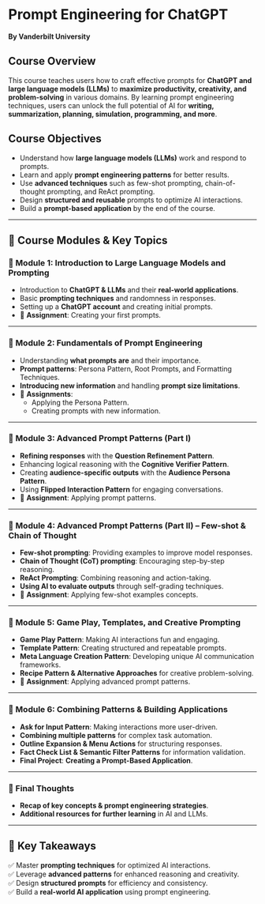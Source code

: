 # **Prompt Engineering for ChatGPT**  
**By Vanderbilt University**  

## **Course Overview**  
This course teaches users how to craft effective prompts for **ChatGPT and large language models (LLMs)** to **maximize productivity, creativity, and problem-solving** in various domains. By learning prompt engineering techniques, users can unlock the full potential of AI for **writing, summarization, planning, simulation, programming, and more**.  

## **Course Objectives**  
- Understand how **large language models (LLMs)** work and respond to prompts.  
- Learn and apply **prompt engineering patterns** for better results.  
- Use **advanced techniques** such as few-shot prompting, chain-of-thought prompting, and ReAct prompting.  
- Design **structured and reusable** prompts to optimize AI interactions.  
- Build a **prompt-based application** by the end of the course.  

---

## **📌 Course Modules & Key Topics**  

### **🔹 Module 1: Introduction to Large Language Models and Prompting**  
- Introduction to **ChatGPT & LLMs** and their **real-world applications**.  
- Basic **prompting techniques** and randomness in responses.  
- Setting up a **ChatGPT account** and creating initial prompts.  
- 📝 **Assignment**: Creating your first prompts.  

---

### **🔹 Module 2: Fundamentals of Prompt Engineering**  
- Understanding **what prompts are** and their importance.  
- **Prompt patterns**: Persona Pattern, Root Prompts, and Formatting Techniques.  
- **Introducing new information** and handling **prompt size limitations**.  
- 📝 **Assignments**:  
  - Applying the Persona Pattern.  
  - Creating prompts with new information.  

---

### **🔹 Module 3: Advanced Prompt Patterns (Part I)**  
- **Refining responses** with the **Question Refinement Pattern**.  
- Enhancing logical reasoning with the **Cognitive Verifier Pattern**.  
- Creating **audience-specific outputs** with the **Audience Persona Pattern**.  
- Using **Flipped Interaction Pattern** for engaging conversations.  
- 📝 **Assignment**: Applying prompt patterns.  

---

### **🔹 Module 4: Advanced Prompt Patterns (Part II) – Few-shot & Chain of Thought**  
- **Few-shot prompting**: Providing examples to improve model responses.  
- **Chain of Thought (CoT) prompting**: Encouraging step-by-step reasoning.  
- **ReAct Prompting**: Combining reasoning and action-taking.  
- **Using AI to evaluate outputs** through self-grading techniques.  
- 📝 **Assignment**: Applying few-shot examples concepts.  

---

### **🔹 Module 5: Game Play, Templates, and Creative Prompting**  
- **Game Play Pattern**: Making AI interactions fun and engaging.  
- **Template Pattern**: Creating structured and repeatable prompts.  
- **Meta Language Creation Pattern**: Developing unique AI communication frameworks.  
- **Recipe Pattern & Alternative Approaches** for creative problem-solving.  
- 📝 **Assignment**: Applying advanced prompt patterns.  

---

### **🔹 Module 6: Combining Patterns & Building Applications**  
- **Ask for Input Pattern**: Making interactions more user-driven.  
- **Combining multiple patterns** for complex task automation.  
- **Outline Expansion & Menu Actions** for structuring responses.  
- **Fact Check List & Semantic Filter Patterns** for information validation.  
- **Final Project**: **Creating a Prompt-Based Application**.  

---

### **🔹 Final Thoughts**  
- **Recap of key concepts & prompt engineering strategies**.  
- **Additional resources for further learning** in AI and LLMs.  

---

## **🎯 Key Takeaways**  
✅ Master **prompting techniques** for optimized AI interactions.  
✅ Leverage **advanced patterns** for enhanced reasoning and creativity.  
✅ Design **structured prompts** for efficiency and consistency.  
✅ Build a **real-world AI application** using prompt engineering.  